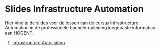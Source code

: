 # Slides Infrastructure Automation

Hier vind je de slides voor de lessen van de cursus Infrastructure Automation in de professionele bacheloropleiding toegepaste informatica aan HOGENT.

1. [Infrastructure Automation](01-infra-intro.html)
